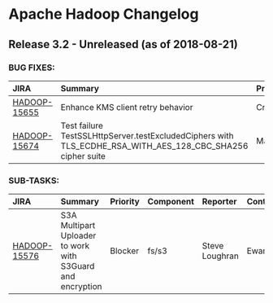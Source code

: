 
<!---
# Licensed to the Apache Software Foundation (ASF) under one
# or more contributor license agreements.  See the NOTICE file
# distributed with this work for additional information
# regarding copyright ownership.  The ASF licenses this file
# to you under the Apache License, Version 2.0 (the
# "License"); you may not use this file except in compliance
# with the License.  You may obtain a copy of the License at
#
#     http://www.apache.org/licenses/LICENSE-2.0
#
# Unless required by applicable law or agreed to in writing, software
# distributed under the License is distributed on an "AS IS" BASIS,
# WITHOUT WARRANTIES OR CONDITIONS OF ANY KIND, either express or implied.
# See the License for the specific language governing permissions and
# limitations under the License.
-->
# Apache Hadoop Changelog

## Release 3.2 - Unreleased (as of 2018-08-21)



### BUG FIXES:

| JIRA | Summary | Priority | Component | Reporter | Contributor |
|:---- |:---- | :--- |:---- |:---- |:---- |
| [HADOOP-15655](https://issues.apache.org/jira/browse/HADOOP-15655) | Enhance KMS client retry behavior |  Critical | kms | Kitti Nanasi | Kitti Nanasi |
| [HADOOP-15674](https://issues.apache.org/jira/browse/HADOOP-15674) | Test failure TestSSLHttpServer.testExcludedCiphers with TLS\_ECDHE\_RSA\_WITH\_AES\_128\_CBC\_SHA256 cipher suite |  Major | common | Gabor Bota | Szilard Nemeth |


### SUB-TASKS:

| JIRA | Summary | Priority | Component | Reporter | Contributor |
|:---- |:---- | :--- |:---- |:---- |:---- |
| [HADOOP-15576](https://issues.apache.org/jira/browse/HADOOP-15576) | S3A  Multipart Uploader to work with S3Guard and encryption |  Blocker | fs/s3 | Steve Loughran | Ewan Higgs |


